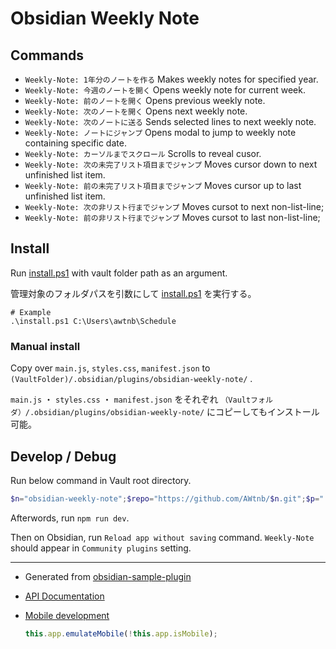 # Obsidian Weekly Note

## Commands

- `Weekly-Note: 1年分のノートを作る` Makes weekly notes for specified year.
- `Weekly-Note: 今週のノートを開く` Opens weekly note for current week.
- `Weekly-Note: 前のノートを開く` Opens previous weekly note.
- `Weekly-Note: 次のノートを開く` Opens next weekly note.
- `Weekly-Note: 次のノートに送る` Sends selected lines to next weekly note.
- `Weekly-Note: ノートにジャンプ` Opens modal to jump to weekly note containing specific date.
- `Weekly-Note: カーソルまでスクロール` Scrolls to reveal cusor.
- `Weekly-Note: 次の未完了リスト項目までジャンプ` Moves cursor down to next unfinished list item.
- `Weekly-Note: 前の未完了リスト項目までジャンプ` Moves cursor up to last unfinished list item.
- `Weekly-Note: 次の非リスト行までジャンプ` Moves cursot to next non-list-line;
- `Weekly-Note: 前の非リスト行までジャンプ` Moves cursot to last non-list-line;


## Install

Run [install.ps1](install.ps1) with vault folder path as an argument.

管理対象のフォルダパスを引数にして [install.ps1](install.ps1) を実行する。

```
# Example
.\install.ps1 C:\Users\awtnb\Schedule
```

### Manual install

Copy over `main.js`, `styles.css`, `manifest.json` to `(VaultFolder)/.obsidian/plugins/obsidian-weekly-note/` .

`main.js` ・ `styles.css` ・ `manifest.json` をそれぞれ `（Vaultフォルダ）/.obsidian/plugins/obsidian-weekly-note/` にコピーしてもインストール可能。

## Develop / Debug

Run below command in Vault root directory.

```PowerShell
$n="obsidian-weekly-note";$repo="https://github.com/AWtnb/$n.git";$p=".obsidian"|Join-Path -ChildPath "plugins";if (-not(Test-Path $p -PathType Container)){New-Item -Path $p -ItemType Directory}Push-Location $p;git clone $repo; cd $n;npm install;code .;Pop-Location
```

Afterwords, run `npm run dev`.

Then on Obsidian, run `Reload app without saving` command. `Weekly-Note` should appear in `Community plugins` setting.


---

- Generated from [obsidian-sample-plugin](https://github.com/obsidianmd/obsidian-sample-plugin)
- [API Documentation](https://github.com/obsidianmd/obsidian-api)
- [Mobile development](https://docs.obsidian.md/Plugins/Getting+started/Mobile+development)

    ```JavaScript
    this.app.emulateMobile(!this.app.isMobile);
    ```
